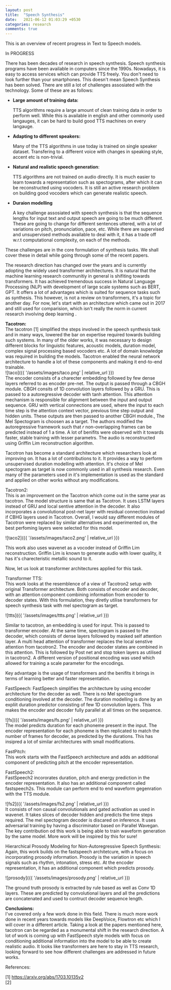 ```yaml
---
layout: post
title:  "Speech Synthesis"
date:   2021-06-12 01:03:29 +0530
categories: research
comments: true
---
```

This is an overview of recent progress in Text to Speech models.

<!--more-->

In PROGRESS

There has been decades of research in speech synthesis. Speech synthesis programs have been available in computers since the 1990s. Nowadays, it is easy to access services which can provide TTS freely. You don't need to look further than your smartphones. This doesn't mean Speech Synthesis has been solved. There are still a lot of challenges assosiated with the technology. Some of these are as follows:
<ul>
  <li><b>Large amount of training data:</b>

  TTS algorithms require a large amount of clean training data in order to perform well. While this is available in english and other commonly used langauges, it can be hard to build good TTS machines on every langauge.</li>
  <li><b>Adapting to different speakers:</b>

  Many of the TTS algorithms in use today is trained on single speaker dataset. Transfering to a different voice with changes in speaking style, accent etc is non-trivial.</li>
  <li><b>Natural and realistic speech generation</b>:

  TTS algorithms are not trained on audio directly. It is much easier to learn towards a representation such as spectograms, after which it can be reconstructed using vocoders. It is still an active research problem on building good vocoders which can generate realistic speech. </li>
  <li><b>Duraion modelling</b>

  A key challenge assosiated with speech synthesis is that the sequence lengths for input text and output speech are going to be much different. These are going to change for different sentences uttered, with a lot of variations on pitch, pronunciation, pace, etc. While there are supervised and unsupervised methods available to deal with it, it has a trade off w.r.t computational complexity, on each of the methods.
  </li>
</ul>
 These challenges are in the core formulation of synthesis tasks. We shall cover these in detail while going through some of the recent papers.

The research direction has changed over the years and is currently adopting the widely used transformer architectures. It is natural that the machine learning research communitiy in general is shifiting towards transformers. It has achieved tremendous success in Natural Language Processing (NLP) with development of large scale systems such as BERT, GPT. It offers a lot of advantages which is suited for sequence tasks such as synthesis. This however, is not a review on transformers, it's a topic for another day. For now, let's start with an architecture which came out in 2017 and still used for comparision, which isn't really the norm in current research involving deep learning .

<b>Tacotron:</b><br>
The tacotron [1] simplified the steps involved in the speech synthesis task and in many ways, lowered the bar on expertise required towards building such systems. In many of the older works, it was necessary to design different blocks for linguistic features, acoustic models, duration model, complex signal processing based vocoders etc. A lot of domain knowledge was required in building the models. Tacotron enabled the neural network architecture to handle a lot of these components and making it end-to-end trainable. <br>
![taco]({{ '/assets/images/taco.png' | relative_url }})
<br>
The encoder consists of a charecter embedding followed by few dense layers referred to as encoder pre-net. The output is passed through a CBGH module. CBGH consits of 1D convolution layers followed by a GRU. This is passed to a autoregressive decoder with tanh attention. This attention mechanism is responsible for alignment between the input and output sequence. GRU with vertical connections are used, where the input to each time step is the attention context vector, previous time step output and hidden units. These outputs are then passed to another CBGH module., The Mel Spectogram is choosen as a target.  The authors modified the autoregressive framework such that <i>r</i> non-overlapping frames can be predicted instead of 1 a time. A lot of benifits were observed with it towards faster, stable training with lesser parametrs. The audio is reconstructed using Griffin Lim reconstruction algorithm.<br>

Tacotron has become a standard architecture which researchers look at improving on. It has a lot of contributions to it. It provides a way to perform unsupervised duration modelling with attention. It's choice of Mel spectogram as target is now commonly used in all synthesis research. Even many of the parameters used in it's implementation is used as the standard and applied on other works without any modifications.

Tacotron2:<br>
This is an improvement on the Tacotron which come out in the same year as tacotron. The model structure is same that as Tacotron. It uses LSTM layers instead of GRU and local sentive attention in the decoder. It also incorporates a convolutional post-net layer with residual connection instead if CBHG layers used in Tacotron. Overall, I would say different modules of Tacotron were replaced by similar alternatives and experimented on, the best perfoming layers were selected for this model.

![taco2]({{ '/assets/images/taco2.png' | relative_url }})
<br>

This work also uses wavenet as a vocoder instead of Griffin Lim reconstruction. Griffin Lim is known to generate audio with lower quality, it has it's charecteristic metallic sound to it.

Now, let us look at transformer architectures applied for this task.

Transformer TTS:<br>
This work looks at the resemblence of a view of Tacotron2 setup with original Transformer architecture. Both consists of encoder and decoder, with an attention component combining information from encoder to decoder states. With this formulation, they diretly utilise transformers for speech synthesis task with mel spectogram as target.

![ttts]({{ '/assets/images/ttts.png' | relative_url }})

Similar to tacotron, an embedding is used for input. This is passed to transformer encoder. At the same time, spectogram is passed to the decoder, which consists of dense layers followed by masked self attention layer. A multi head attention of transformer replaces the local senstive attention from tacotron2. The encoder and decoder states are combined in this attention. This is followed by Post net and stop token layers as utilised in tacotron2. A different version of positional encoding was used which allowed for training a scale parameter for the encodings.

Key advantage is the usage of transformers and the benifits it brings in terms of learning better and faster representation.

FastSpeech:
FastSpeech simplifies the architecture by using encoder architecture for the decoder as well. There is no Mel spectogram conditioning involved at the decoder. The duration modelling is done by an expliit duration predictor consisting of few 1D convolution layers. This makes the encoder and decoder fully parallel at all times on the sequence.

![fs]({{ '/assets/images/fs.png' | relative_url }})<br>
The model predicts duration for each phoneme present in the input. The encoder representation for each phoneme is then replicated to match the number of frames for decoder, as predicted by the durations.
This has insipred a lot of similar architectures with small modifications.



FastPitch:<br>
This work starts with the FastSpeech architecture and adds an additional component of predicting pitch at the encoder representation.

FastSpeech2:<br>
FastSpeech2 incororates duration, pitch and energy prediction in the encoder representation. It also has an additional component called fastspeech2s. This module can perform end to end waveform gegenration with the TTS module.

![fs2]({{ '/assets/images/fs2.png' | relative_url }}) <br>
It consists of non causal convolutionals and gated activation as used in wavenet. It takes slices of decoder hidden and predicts the time steps required. The mel spectogram decoder is discared on inference. It uses adversarial training by having a discriminator based on Parallel Wavegan.
The key contribution od this work is being able to train waveform generation by the same model. More work will be inspired by this for sure!

Hierarchical Prosody Modeling for Non-Autoregressive Speech Synthesis:<br>
Again, this work builds on the fastspeech architetcure, with a focus on incorporating prosody information. Prosody is the variation in speech signals such as rhythm, intonation, stress etc. At the encoder representation, it has an additional component which predicts prosody.

![prosody]({{ '/assets/images/prosody.png' | relative_url }}) <br>

The ground truth prosody is extracted by rule based as well as Conv 1D layers. These are predicted by convolutional layers and all the predictions are concatenated and used to contruct decoder sequence length.

<b>Conclusions:</b><br>
I've covered only a few work done in this field. There is much more work done in recent years towards models like DeepVoice, Flowtron etc which I will cover in a different article. Taking a look at the papers mentioned here, tacotron can be regarded as a monumental shift in the research direction. A lot of work is coming up with FastSpeech style models with focus on conditioning additional information into the model to be able to create realistic audio. It looks like transformers are here to stay in TTS research, looking forward to see how different challenges are addressed in future works.



References:

[1] https://arxiv.org/abs/1703.10135v2 <br>
[2]
